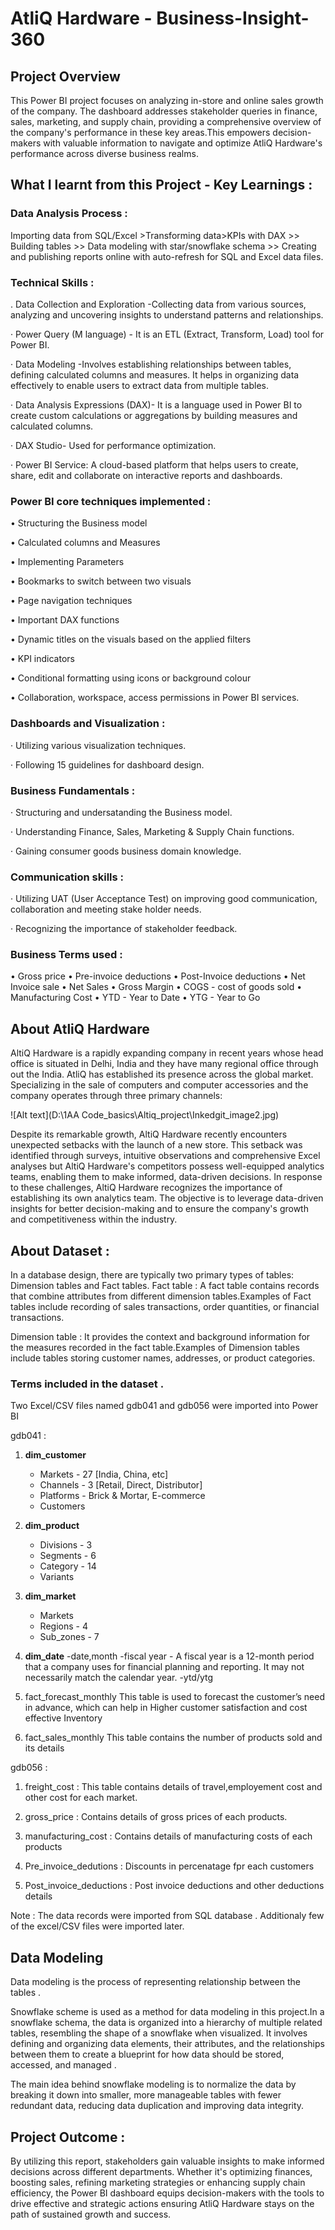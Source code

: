# AtliQ Hardware - Business-Insight-360
## Project Overview 
This Power BI project focuses on analyzing in-store and online sales growth of the company. The dashboard addresses stakeholder queries in finance, sales, marketing, and supply chain, providing a comprehensive overview of the company's performance in these key areas.This empowers decision-makers with valuable information to navigate and optimize AtliQ Hardware's performance across diverse business realms.

## What I learnt from this Project - Key Learnings :
### Data Analysis Process : 
Importing data from SQL/Excel >Transforming data>KPIs with DAX >> Building tables >> Data modeling with star/snowflake schema >> Creating and publishing reports online with auto-refresh for SQL and Excel data files.

### Technical Skills : 
. Data Collection and Exploration -Collecting data from various sources, analyzing and uncovering insights to understand patterns and relationships.

· Power Query (M language) - It is an ETL (Extract, Transform, Load) tool for Power BI.

· Data Modeling -Involves establishing relationships between tables, defining calculated columns and measures. It helps in organizing data effectively to enable users to extract data from multiple tables.

· Data Analysis Expressions (DAX)- It is a language used in Power BI to create custom calculations or aggregations by building measures and calculated columns.

· DAX Studio- Used for performance optimization.

· Power BI Service: A cloud-based platform that helps users to create, share, edit and collaborate on interactive reports and dashboards.

### Power BI core techniques implemented : 
• Structuring the Business model

• Calculated columns and Measures

• Implementing Parameters

• Bookmarks to switch between two visuals

• Page navigation techniques

• Important DAX functions

• Dynamic titles on the visuals based on the applied filters

• KPI indicators

• Conditional formatting using icons or background colour

• Collaboration, workspace, access permissions in Power BI services.

### Dashboards and Visualization : 
· Utilizing various visualization techniques.

· Following 15 guidelines for dashboard design.

### Business Fundamentals :
· Structuring and undersatanding the Business model.

· Understanding Finance, Sales, Marketing & Supply Chain functions.

· Gaining consumer goods business domain knowledge.

### Communication skills : 
· Utilizing UAT (User Acceptance Test) on improving good communication, collaboration and meeting stake holder needs.

· Recognizing the importance of stakeholder feedback.

### Business Terms used :
• Gross price • Pre-invoice deductions • Post-Invoice deductions • Net Invoice sale • Net Sales • Gross Margin • COGS - cost of goods sold • Manufacturing Cost • YTD - Year to Date • YTG - Year to Go

## About AtliQ Hardware
AltiQ Hardware is a rapidly expanding company in recent years whose head office is situated in Delhi, India and they have many regional office through out the India. AtliQ has established its presence across the global market. Specializing in the sale of computers and computer accessories and the company operates through three primary channels:

![Alt text](D:\1AA Code_basics\Altiq_project\Inkedgit_image2.jpg)

Despite its remarkable growth, AltiQ Hardware recently encounters unexpected setbacks with the launch of a new store. This setback was identified through surveys, intuitive observations and comprehensive Excel analyses but AltiQ Hardware's competitors possess well-equipped analytics teams, enabling them to make informed, data-driven decisions. In response to these challenges, AltiQ Hardware recognizes the importance of establishing its own analytics team. The objective is to leverage data-driven insights for better decision-making and to ensure the company's growth and competitiveness within the industry.

## About Dataset :
In a database design, there are typically two primary types of tables: Dimension tables and Fact tables. Fact table : A fact table contains records that combine attributes from different dimension tables.Examples of Fact tables include recording of sales transactions, order quantities, or financial transactions.

Dimension table : It provides the context and background information for the measures recorded in the fact table.Examples of Dimension tables include tables storing customer names, addresses, or product categories.

### Terms included in the dataset .
Two Excel/CSV files named gdb041 and gdb056 were imported into Power BI

gdb041 :

1. **dim_customer**
   - Markets - 27 [India, China, etc]
   - Channels - 3 [Retail, Direct, Distributor]
   - Platforms - Brick & Mortar, E-commerce
   - Customers

2. **dim_product**
   - Divisions - 3
   - Segments - 6
   - Category - 14
   - Variants


3. **dim_market**
   - Markets
   - Regions - 4
   - Sub_zones - 7


4. **dim_date**
   -date,month
   -fiscal year - A fiscal year is a 12-month period that a company uses for financial planning and reporting. It may not necessarily match the calendar year.
   -ytd/ytg

5. fact_forecast_monthly This table is used to forecast the customer’s need in advance, which can help in Higher customer satisfaction and cost effective Inventory

6. fact_sales_monthly This table contains the number of products sold and its details

gdb056 :

1. freight_cost : This table contains details of travel,employement cost and other cost for each market.

2. gross_price : Contains details of gross prices of each products.

3. manufacturing_cost : Contains details of manufacturing costs of each products

4. Pre_invoice_dedutions : Discounts in percenatage fpr each customers

5. Post_invoice_deductions : Post invoice deductions and other deductions details 

Note : The data records were imported from SQL database . Additionaly few of the excel/CSV files were imported later.

## Data Modeling
Data modeling is the process of representing relationship between the tables .

Snowflake scheme is used as a method for data modeling in this project.In a snowflake schema, the data is organized into a hierarchy of multiple related tables, resembling the shape of a snowflake when visualized. It involves defining and organizing data elements, their attributes, and the relationships between them to create a blueprint for how data should be stored, accessed, and managed .

The main idea behind snowflake modeling is to normalize the data by breaking it down into smaller, more manageable tables with fewer redundant data, reducing data duplication and improving data integrity.

## Project Outcome :
By utilizing this report, stakeholders gain valuable insights to make informed decisions across different departments. Whether it's optimizing finances, boosting sales, refining marketing strategies or enhancing supply chain efficiency, the Power BI dashboard equips decision-makers with the tools to drive effective and strategic actions ensuring AtliQ Hardware stays on the path of sustained growth and success.

